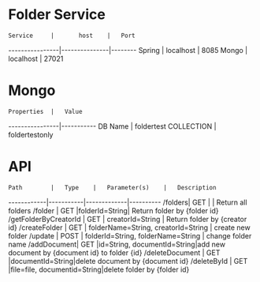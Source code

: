 # Folder Service

	Service 	|		host	|	Port			
----------------|---------------|--------
	Spring		|	localhost	|  8085
	Mongo		|	localhost	| 27021

# Mongo

	Properties	|	Value
----------------|-----------
DB Name | foldertest
COLLECTION | foldertestonly

# API


	Path		|	Type	|	Parameter(s)	|	Description
------------|-----------|-------------|----------
/folders|	GET		| | Return all folders
/folder	|	GET |folderId=String| Return folder by {folder id}
/getFolderByCreatorId |	GET | creatorId=String | Return folder by {creator id}
/createFolder |	GET 	| folderName=String, creatorId=String | create new folder
/update |	POST	| folderId=String, folderName=String | change folder name
/addDocument|	GET 	|id=String, documentId=String|add new document by {document id} to folder {id}
/deleteDocument	|	GET	|documentId=String|delete document by {document id}
/deleteById	 |	GET	|file=file, documentid=String|delete folder by {folder id}

